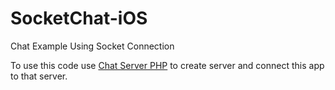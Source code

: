 # SocketChat-iOS
Chat Example Using Socket Connection

To use this code use <a href="https://github.com/varun-naharia/Chat-Server-PHP">Chat Server PHP</a> to create server and connect this app to that server.
